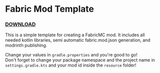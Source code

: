 # Fabric Mod Template

<!-- modrinth_exclude.start -->
### [DOWNLOAD](https://modrinth.com/mod/template)
<!-- modrinth_exclude.end -->

This is a simple template for creating a FabricMC mod. 
It includes all needed kotlin libraries, semi automatic fabric.mod.json generation, and modrinth publishing.

Change your values in `gradle.properties` and you're good to go!<br>
Don't forget to change your package namespace and the project name in `settings.gradle.kts` and your mod id inside the `resource` folder!
